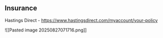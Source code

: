 ## Insurance

Hastings Direct - <https://www.hastingsdirect.com/myaccount/your-policy>

![[Pasted image 20250827071716.png]]
